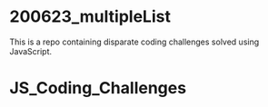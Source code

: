 # 200623_multipleList
This is a repo containing disparate coding challenges solved using JavaScript.
# JS_Coding_Challenges

